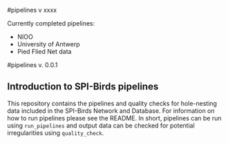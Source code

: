 #pipelines v xxxx

Currently completed pipelines:
- NIOO
- University of Antwerp
- Pied Flied Net data

#pipelines v. 0.0.1

## Introduction to SPI-Birds pipelines

This repository contains the pipelines and quality checks for hole-nesting data included in the SPI-Birds Network and Database. For information on how to run pipelines please see the README. In short, pipelines can be run using `run_pipelines` and output data can be checked for potential irregularities using `quality_check`.
